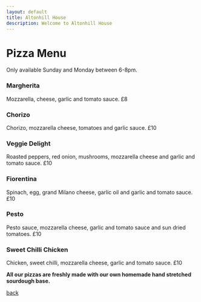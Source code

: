 ```yaml
---
layout: default
title: Altonhill House 
description: Welcome to Altonhill House
---
```


# Pizza Menu
Only available Sunday and Monday between 6-8pm. 

### Margherita
Mozzarella, cheese, garlic and tomato sauce. £8

### Chorizo
Chorizo, mozzarella cheese, tomatoes and garlic sauce. £10

### Veggie Delight
Roasted peppers, red onion, mushrooms, mozzarella cheese and garlic and tomato sauce. £10

### Fiorentina
Spinach, egg, grand Milano cheese, garlic oil and garlic and tomato sauce. £10

### Pesto
Pesto sauce, mozzarella cheese, garlic and tomato sauce and sun dried tomatoes. £10

### Sweet Chilli Chicken
Chicken, sweet chilli, mozzarella cheese, garlic and tomato sauce. £10

**All our pizzas are freshly made with our own homemade hand stretched sourdough base.**


[back](./)
